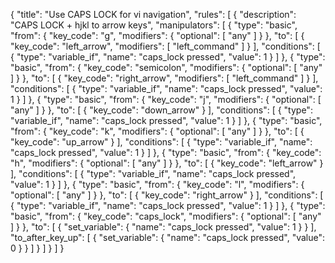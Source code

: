 {
    "title": "Use CAPS LOCK for vi navigation",
    "rules": [
      {
        "description": "CAPS LOCK + hjkl to arrow keys",
        "manipulators": [
            {
                "type": "basic",
                "from": {
                  "key_code": "g",
                  "modifiers": {
                    "optional": [
                      "any"
                    ]
                  }
                },
                "to": [
                  {
                    "key_code": "left_arrow",
                    "modifiers": [
                        "left_command"
                    ]
                  }
                ],
                "conditions": [
                  {
                    "type": "variable_if",
                    "name": "caps_lock pressed",
                    "value": 1
                  }
                ]
            },
            {
                "type": "basic",
                "from": {
                  "key_code": "semicolon",
                  "modifiers": {
                    "optional": [
                      "any"
                    ]
                  }
                },
                "to": [
                  {
                    "key_code": "right_arrow",
                    "modifiers": [
                        "left_command"
                    ]
                  }
                ],
                "conditions": [
                  {
                    "type": "variable_if",
                    "name": "caps_lock pressed",
                    "value": 1
                  }
                ]
            },
          {
            "type": "basic",
            "from": {
              "key_code": "j",
              "modifiers": {
                "optional": [
                  "any"
                ]
              }
            },
            "to": [
              {
                "key_code": "down_arrow"
              }
            ],
            "conditions": [
              {
                "type": "variable_if",
                "name": "caps_lock pressed",
                "value": 1
              }
            ]
          },
          {
            "type": "basic",
            "from": {
              "key_code": "k",
              "modifiers": {
                "optional": [
                  "any"
                ]
              }
            },
            "to": [
              {
                "key_code": "up_arrow"
              }
            ],
            "conditions": [
              {
                "type": "variable_if",
                "name": "caps_lock pressed",
                "value": 1
              }
            ]
          },
          {
            "type": "basic",
            "from": {
              "key_code": "h",
              "modifiers": {
                "optional": [
                  "any"
                ]
              }
            },
            "to": [
              {
                "key_code": "left_arrow"
              }
            ],
            "conditions": [
              {
                "type": "variable_if",
                "name": "caps_lock pressed",
                "value": 1
              }
            ]
          },
          {
            "type": "basic",
            "from": {
              "key_code": "l",
              "modifiers": {
                "optional": [
                  "any"
                ]
              }
            },
            "to": [
              {
                "key_code": "right_arrow"
              }
            ],
            "conditions": [
              {
                "type": "variable_if",
                "name": "caps_lock pressed",
                "value": 1
              }
            ]
          },
          {
            "type": "basic",
            "from": {
              "key_code": "caps_lock",
              "modifiers": {
                "optional": [
                  "any"
                ]
              }
            },
            "to": [
              {
                "set_variable": {
                  "name": "caps_lock pressed",
                  "value": 1
                }
              }
            ],
            "to_after_key_up": [
              {
                "set_variable": {
                  "name": "caps_lock pressed",
                  "value": 0
                }
              }
            ]
          }
        ]
      }
    ]
  }